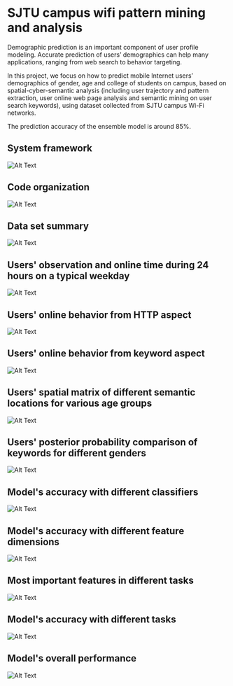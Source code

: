 SJTU campus wifi pattern mining and analysis
=============

Demographic prediction is an important component of user profile modeling. Accurate prediction of users’ demographics can help many applications, ranging from web search to behavior targeting.

In this project, we focus on how to predict mobile Internet users’ demographics of gender, age and college of students on campus, based on spatial-cyber-semantic analysis (including user trajectory and pattern extraction, user online web page analysis and semantic mining on user search keywords), using dataset collected from SJTU campus Wi-Fi networks. 

The prediction accuracy of the ensemble model is around 85%.


System framework
----

![Alt Text](https://raw.githubusercontent.com/qiangsiwei/campus_wifi_analysis/master/figure/00.png)

Code organization
----

![Alt Text](https://raw.githubusercontent.com/qiangsiwei/campus_wifi_analysis/master/figure/c.png)


Data set summary
----

![Alt Text](https://github.com/qiangsiwei/campus_wifi_analysis/blob/master/figure/01.png)


Users' observation and online time during 24 hours on a typical weekday
----

![Alt Text](https://github.com/qiangsiwei/campus_wifi_analysis/blob/master/figure/02.png)

Users' online behavior from HTTP aspect
----

![Alt Text](https://github.com/qiangsiwei/campus_wifi_analysis/blob/master/figure/03.png)

Users' online behavior from keyword aspect
----

![Alt Text](https://github.com/qiangsiwei/campus_wifi_analysis/blob/master/figure/04.png)


Users' spatial matrix of different semantic locations for various age groups
----

![Alt Text](https://github.com/qiangsiwei/campus_wifi_analysis/blob/master/figure/05.png)

Users' posterior probability comparison of keywords for different genders
----

![Alt Text](https://github.com/qiangsiwei/campus_wifi_analysis/blob/master/figure/06.png)

Model's accuracy with different classifiers
----

![Alt Text](https://github.com/qiangsiwei/campus_wifi_analysis/blob/master/figure/07.png)

Model's accuracy with different feature dimensions
----

![Alt Text](https://github.com/qiangsiwei/campus_wifi_analysis/blob/master/figure/08.png)

Most important features in different tasks
----

![Alt Text](https://github.com/qiangsiwei/campus_wifi_analysis/blob/master/figure/09.png)

Model's accuracy with different tasks
----

![Alt Text](https://github.com/qiangsiwei/campus_wifi_analysis/blob/master/figure/10.png)

Model's overall performance
----

![Alt Text](https://github.com/qiangsiwei/campus_wifi_analysis/blob/master/figure/11.png)


